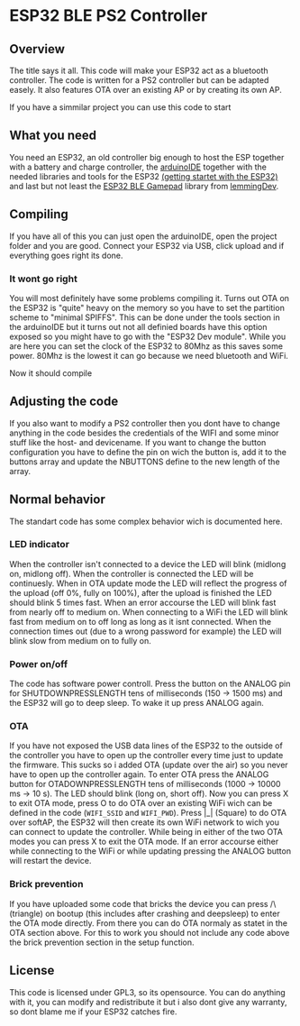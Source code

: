 # ESP32 BLE PS2 Controller

## Overview

The title says it all. This code will make your ESP32 act as a bluetooth controller. The code is written for a PS2 controller but can be adapted easely. It also features OTA over an existing AP or by creating its own AP.

If you have a simmilar project you can use this code to start

## What you need

You need an ESP32, an old controller big enough to host the ESP together with a battery and charge controller, the [arduinoIDE](https://arduino.cc/en/software) together with the needed libraries and tools for the ESP32 [(getting startet with the ESP32)](https://dronebotworkshop.com/esp32-intro/#Getting_started_with_the_Arduino_IDE) and last but not least the [ESP32 BLE Gamepad](https://github.com/lemmingDev/ESP32-BLE-Gamepad) library from [lemmingDev](https://github.com/lemmingDev).

## Compiling

If you have all of this you can just open the arduinoIDE, open the project folder and you are good. Connect your ESP32 via USB, click upload and if everything goes right its done.

### It wont go right

You will most definitely have some problems compiling it. Turns out OTA on the ESP32 is "quite" heavy on the memory so you have to set the partition scheme to "minimal SPIFFS". This can be done under the tools section in the arduinoIDE but it turns out not all definied boards have this option exposed so you might have to go with the "ESP32 Dev module". While you are here you can set the clock of the ESP32 to 80Mhz as this saves some power. 80Mhz is the lowest it can go because we need bluetooth and WiFi.

Now it should compile

## Adjusting the code

If you also want to modify a PS2 controller then you dont have to change anything in the code besides the credentials of the WIFI and some minor stuff like the host- and devicename. If you want to change the button configuration you have to define the pin on wich the button is, add it to the buttons array and update the NBUTTONS define to the new length of the array.

## Normal behavior

The standart code has some complex behavior wich is documented here.

### LED indicator

When the controller isn't connected to a device the LED will blink (midlong on, midlong off).
When the controller is connected the LED will be continuesly.
When in OTA update mode the LED will reflect the progress of the upload (off 0%, fully on 100%), after the upload is finished the LED should blink 5 times fast. When an error accourse the LED will blink fast from nearly off to medium on.
When connecting to a WiFi the LED will blink fast from medium on to off long as long as it isnt connected. When the connection times out (due to a wrong password for example) the LED will blink slow from medium on to fully on.


### Power on/off

The code has software power controll. Press the button on the ANALOG pin for SHUTDOWNPRESSLENGTH tens of milliseconds (150 -> 1500 ms) and the ESP32 will go to deep sleep. To wake it up press ANALOG again.

### OTA

If you have not exposed the USB data lines of the ESP32 to the outside of the controller you have to open up the controller every time just to update the firmware. This sucks so i added OTA (update over the air) so you never have to open up the controller again.
To enter OTA press the ANALOG button for OTADOWNPRESSLENGTH tens of milliseconds (1000 -> 10000 ms -> 10 s). The LED should blink (long on, short off). Now you can press X to exit OTA mode, press O to do OTA over an existing WiFi wich can be defined in the code (`WIFI_SSID` and `WIFI_PWD`). Press |_| (Square) to do OTA over softAP, the ESP32 will then create its own WiFi network to wich you can connect to update the controller.
While being in either of the two OTA modes you can press X to exit the OTA mode.
If an error accourse either while connecting to the WiFi or while updating pressing the ANALOG button will restart the device.

### Brick prevention

If you have uploaded some code that bricks the device you can press /\ (triangle) on bootup (this includes after crashing and deepsleep) to enter the OTA mode directly. From there you can do OTA normaly as statet in the OTA section above. For this to work you should not include any code above the brick prevention section in the setup function.

## License

This code is licensed under GPL3, so its opensource. You can do anything with it, you can modify and redistribute it but i also dont give any warranty, so dont blame me if your ESP32 catches fire.

